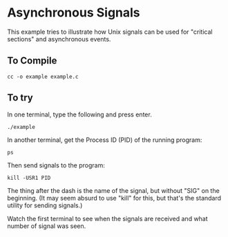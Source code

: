 Asynchronous Signals
====================

This example tries to illustrate how Unix signals can be used for "critical sections" and asynchronous events.


To Compile
----------

	cc -o example example.c


To try
------

In one terminal, type the following and press enter.

	./example

In another terminal, get the Process ID (PID) of the running program:

	ps

Then send signals to the program:

	kill -USR1 PID

The thing after the dash is the name of the signal, but without "SIG" on the beginning. (It may seem absurd to use "kill" for this, but that's the standard utility for sending signals.)

Watch the first terminal to see when the signals are received and what number of signal was seen.
